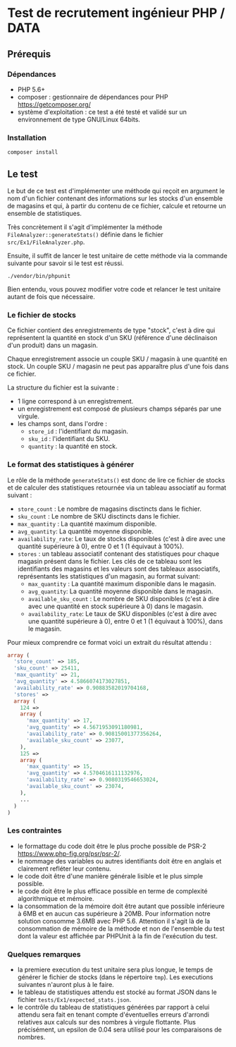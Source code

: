 # Test de recrutement ingénieur PHP / DATA

## Prérequis

### Dépendances

* PHP 5.6+
* composer : gestionnaire de dépendances pour PHP https://getcomposer.org/
* système d'exploitation : ce test a été testé et validé sur un environnement de type GNU/Linux 64bits.

### Installation

```shell
composer install
```

## Le test

Le but de ce test est d'implémenter une méthode qui reçoit en argument le nom d'un fichier contenant des informations sur les stocks d'un ensemble de magasins et qui, à partir du contenu de ce fichier, calcule et retourne un ensemble de statistiques.

Très concrètement il s'agit d'implémenter la méthode `FileAnalyzer::generateStats()` définie dans le fichier `src/Ex1/FileAnalyzer.php`.

Ensuite, il suffit de lancer le test unitaire de cette méthode via la commande suivante pour savoir si le test est réussi.

```shell
./vendor/bin/phpunit
```

Bien entendu, vous pouvez modifier votre code et relancer le test unitaire autant de fois que nécessaire.

### Le fichier de stocks

Ce fichier contient des enregistrements de type "stock", c'est à dire qui représentent la quantité en stock d'un SKU (référence d'une déclinaison d'un produit) dans un magasin.

Chaque enregistrement associe un couple SKU / magasin à une quantité en stock.
Un couple SKU / magasin ne peut pas apparaître plus d'une fois dans ce fichier.

La structure du fichier est la suivante :
* 1 ligne correspond à un enregistrement.
* un enregistrement est composé de plusieurs champs séparés par une virgule.
* les champs sont, dans l'ordre :
  * `store_id` : l'identifiant du magasin.
  * `sku_id` : l'identifiant du SKU.
  * `quantity` : la quantité en stock.

### Le format des statistiques à générer

Le rôle de la méthode `generateStats()` est donc de lire ce fichier de stocks et de calculer des statistiques retournée via un tableau associatif au format suivant :

* `store_count` : Le nombre de magasins disctincts dans le fichier.
* `sku_count` : Le nombre de SKU disctincts dans le fichier.
* `max_quantity` : La quantité maximum disponible.
* `avg_quantity`: La quantité moyenne disponible.
* `availability_rate`: Le taux de stocks disponibles (c'est à dire avec une quantité supérieure à 0), entre 0 et 1 (1 équivaut à 100%).
* `stores` : un tableau associatif contenant des statistiques pour chaque magasin présent dans le fichier. Les clés de ce tableau sont les identifiants des magasins et les valeurs sont des tableaux associatifs, représentants les statistiques d'un magasin, au format suivant:
  * `max_quantity` : La quantité maximum disponible dans le magasin.
  * `avg_quantity`: La quantité moyenne disponible dans le magasin.
  * `available_sku_count` : Le nombre de SKU disponibles (c'est à dire avec une quantité en stock supérieure à 0) dans le magasin.
  * `availability_rate`: Le taux de SKU disponibles (c'est à dire avec une quantité supérieure à 0), entre 0 et 1 (1 équivaut à 100%), dans le magasin.

Pour mieux comprendre ce format voici un extrait du résultat attendu :

```php
array (
  'store_count' => 185,
  'sku_count' => 25411,
  'max_quantity' => 21,
  'avg_quantity' => 4.5866074173027851,
  'availability_rate' => 0.90883582019704168,
  'stores' =>
  array (
    124 =>
    array (
      'max_quantity' => 17,
      'avg_quantity' => 4.5671953091180981,
      'availability_rate' => 0.90815001377356264,
      'available_sku_count' => 23077,
    ),
    125 =>
    array (
      'max_quantity' => 15,
      'avg_quantity' => 4.5704616111132976,
      'availability_rate' => 0.9080319546653024,
      'available_sku_count' => 23074,
    ),
    ...
  )
)
```

### Les contraintes
* le formattage du code doit être le plus proche possible de PSR-2 https://www.php-fig.org/psr/psr-2/.
* le nommage des variables ou autres identifiants doit être en anglais et clairement refléter leur contenu.
* le code doit être d'une manière générale lisible et le plus simple possible.
* le code doit être le plus efficace possible en terme de complexité algorithmique et mémoire.
* la consommation de la mémoire doit être autant que possible inférieure à 6MB et en aucun cas supérieure à 20MB. Pour information notre solution consomme 3.6MB avec PHP 5.6. Attention il s'agit là de la consommation de mémoire de la méthode et non de l'ensemble du test dont la valeur est affichée par PHPUnit à la fin de l'exécution du test.

### Quelques remarques
* la premiere execution du test unitaire sera plus longue, le temps de générer le fichier de stocks (dans le répertoire `tmp`). Les executions suivantes n'auront plus à le faire.
* le tableau de statistiques attendu est stocké au format JSON dans le fichier `tests/Ex1/expected_stats.json`.
* le contrôle du tableau de statistiques générées par rapport à celui attendu sera fait en tenant compte d'éventuelles erreurs d'arrondi relatives aux calculs sur des nombres à virgule flottante. Plus précisément, un epsilon de 0.04 sera utilisé pour les comparaisons de nombres.
